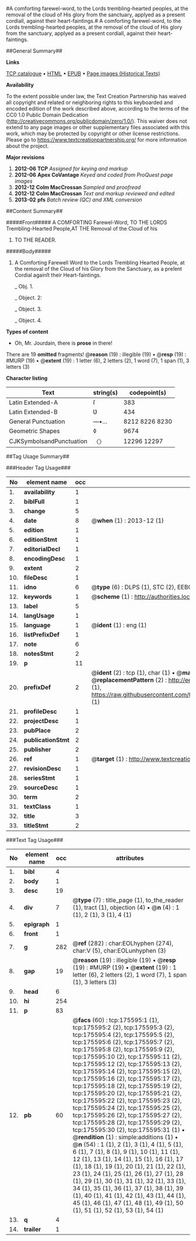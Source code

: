 #A comforting farewel-word, to the Lords trembling-hearted peoples, at the removal of the cloud of His glory from the sanctuary, applyed as a present cordiall, against their heart-faintings.#
A comforting farewel-word, to the Lords trembling-hearted peoples, at the removal of the cloud of His glory from the sanctuary, applyed as a present cordiall, against their heart-faintings.

##General Summary##

**Links**

[TCP catalogue](http://www.ota.ox.ac.uk/tcp/)  • 
[HTML](http://tei.it.ox.ac.uk/tcp/Texts-HTML/free/B02/B02297.html)  • 
[EPUB](http://tei.it.ox.ac.uk/tcp/Texts-EPUB/free/B02/B02297.epub) • 
[Page images (Historical Texts)](https://historicaltexts.jisc.ac.uk/eebo-52211992e)

**Availability**

To the extent possible under law, the Text Creation Partnership has waived all copyright and related or neighboring rights to this keyboarded and encoded edition of the work described above, according to the terms of the CC0 1.0 Public Domain Dedication (http://creativecommons.org/publicdomain/zero/1.0/). This waiver does not extend to any page images or other supplementary files associated with this work, which may be protected by copyright or other license restrictions. Please go to https://www.textcreationpartnership.org/ for more information about the project.

**Major revisions**

1. __2012-06__ __TCP__ *Assigned for keying and markup*
1. __2012-06__ __Apex CoVantage__ *Keyed and coded from ProQuest page images*
1. __2012-12__ __Colm MacCrossan__ *Sampled and proofread*
1. __2012-12__ __Colm MacCrossan__ *Text and markup reviewed and edited*
1. __2013-02__ __pfs__ *Batch review (QC) and XML conversion*

##Content Summary##

#####Front#####
A COMFORTING Farewel-Word, TO THE LORDS Trembling-Hearted People,AT THE Removal of the Cloud of his 
1. TO THE READER.

#####Body#####

1. A Comforting Farewell Word to the Lords Trembling Hearted People, at the removal of the Cloud of his Glory from the Sanctuary, as a preſent Cordial againſt their Heart-faintings.

    _ Obj. 1.

    _ Object. 2:

    _ Object. 3.

    _ Object. 4.

**Types of content**

  * Oh, Mr. Jourdain, there is **prose** in there!

There are 19 **omitted** fragments! 
 @__reason__ (19) : illegible (19)  •  @__resp__ (19) : #MURP (19)  •  @__extent__ (19) : 1 letter (6), 2 letters (2), 1 word (7), 1 span (1), 3 letters (3)

**Character listing**


|Text|string(s)|codepoint(s)|
|---|---|---|
|Latin Extended-A|ſ|383|
|Latin Extended-B|Ʋ|434|
|General Punctuation|—•…|8212 8226 8230|
|Geometric Shapes|◊|9674|
|CJKSymbolsandPunctuation|〈〉|12296 12297|

##Tag Usage Summary##

###Header Tag Usage###

|No|element name|occ|attributes|
|---|---|---|---|
|1.|__availability__|1||
|2.|__biblFull__|1||
|3.|__change__|5||
|4.|__date__|8| @__when__ (1) : 2013-12 (1)|
|5.|__edition__|1||
|6.|__editionStmt__|1||
|7.|__editorialDecl__|1||
|8.|__encodingDesc__|1||
|9.|__extent__|2||
|10.|__fileDesc__|1||
|11.|__idno__|6| @__type__ (6) : DLPS (1), STC (2), EEBO-CITATION (1), OCLC (1), VID (1)|
|12.|__keywords__|1| @__scheme__ (1) : http://authorities.loc.gov/ (1)|
|13.|__label__|5||
|14.|__langUsage__|1||
|15.|__language__|1| @__ident__ (1) : eng (1)|
|16.|__listPrefixDef__|1||
|17.|__note__|6||
|18.|__notesStmt__|2||
|19.|__p__|11||
|20.|__prefixDef__|2| @__ident__ (2) : tcp (1), char (1)  •  @__matchPattern__ (2) : ([0-9\-]+):([0-9IVX]+) (1), (.+) (1)  •  @__replacementPattern__ (2) : http://eebo.chadwyck.com/downloadtiff?vid=$1&page=$2 (1), https://raw.githubusercontent.com/textcreationpartnership/Texts/master/tcpchars.xml#$1 (1)|
|21.|__profileDesc__|1||
|22.|__projectDesc__|1||
|23.|__pubPlace__|2||
|24.|__publicationStmt__|2||
|25.|__publisher__|2||
|26.|__ref__|1| @__target__ (1) : http://www.textcreationpartnership.org/docs/. (1)|
|27.|__revisionDesc__|1||
|28.|__seriesStmt__|1||
|29.|__sourceDesc__|1||
|30.|__term__|2||
|31.|__textClass__|1||
|32.|__title__|3||
|33.|__titleStmt__|2||


###Text Tag Usage###

|No|element name|occ|attributes|
|---|---|---|---|
|1.|__bibl__|4||
|2.|__body__|1||
|3.|__desc__|19||
|4.|__div__|7| @__type__ (7) : title_page (1), to_the_reader (1), tract (1), objection (4)  •  @__n__ (4) : 1 (1), 2 (1), 3 (1), 4 (1)|
|5.|__epigraph__|1||
|6.|__front__|1||
|7.|__g__|282| @__ref__ (282) : char:EOLhyphen (274), char:V (5), char:EOLunhyphen (3)|
|8.|__gap__|19| @__reason__ (19) : illegible (19)  •  @__resp__ (19) : #MURP (19)  •  @__extent__ (19) : 1 letter (6), 2 letters (2), 1 word (7), 1 span (1), 3 letters (3)|
|9.|__head__|6||
|10.|__hi__|254||
|11.|__p__|83||
|12.|__pb__|60| @__facs__ (60) : tcp:175595:1 (1), tcp:175595:2 (2), tcp:175595:3 (2), tcp:175595:4 (2), tcp:175595:5 (2), tcp:175595:6 (2), tcp:175595:7 (2), tcp:175595:8 (2), tcp:175595:9 (2), tcp:175595:10 (2), tcp:175595:11 (2), tcp:175595:12 (2), tcp:175595:13 (2), tcp:175595:14 (2), tcp:175595:15 (2), tcp:175595:16 (2), tcp:175595:17 (2), tcp:175595:18 (2), tcp:175595:19 (2), tcp:175595:20 (2), tcp:175595:21 (2), tcp:175595:22 (2), tcp:175595:23 (2), tcp:175595:24 (2), tcp:175595:25 (2), tcp:175595:26 (2), tcp:175595:27 (2), tcp:175595:28 (2), tcp:175595:29 (2), tcp:175595:30 (2), tcp:175595:31 (1)  •  @__rendition__ (1) : simple:additions (1)  •  @__n__ (54) : 1 (1), 2 (1), 3 (1), 4 (1), 5 (1), 6 (1), 7 (1), 8 (1), 9 (1), 10 (1), 11 (1), 12 (1), 13 (1), 14 (1), 15 (1), 16 (1), 17 (1), 18 (1), 19 (1), 20 (1), 21 (1), 22 (1), 23 (1), 24 (1), 25 (1), 26 (1), 27 (1), 28 (1), 29 (1), 30 (1), 31 (1), 32 (1), 33 (1), 34 (1), 35 (1), 36 (1), 37 (1), 38 (1), 39 (1), 40 (1), 41 (1), 42 (1), 43 (1), 44 (1), 45 (1), 46 (1), 47 (1), 48 (1), 49 (1), 50 (1), 51 (1), 52 (1), 53 (1), 54 (1)|
|13.|__q__|4||
|14.|__trailer__|1||

